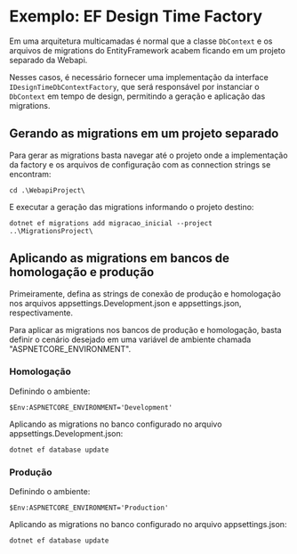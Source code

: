 # Exemplo: EF Design Time Factory

Em uma arquitetura multicamadas é normal que a classe `DbContext` e os arquivos de migrations do EntityFramework acabem ficando em um projeto separado da Webapi. 

Nesses casos, é necessário fornecer uma implementação da interface `IDesignTimeDbContextFactory`, que será responsável por instanciar o `DbContext` em tempo de design, permitindo a geração e aplicação das migrations. 

## Gerando as migrations em um projeto separado

Para gerar as migrations basta navegar até o projeto onde a implementação da factory e os arquivos de configuração com as connection strings se encontram:

    cd .\WebapiProject\

E executar a geração das migrations informando o projeto destino:

    dotnet ef migrations add migracao_inicial --project ..\MigrationsProject\

## Aplicando as migrations em bancos de homologação e produção

Primeiramente, defina as strings de conexão de produção e homologação nos arquivos appsettings.Development.json e appsettings.json, respectivamente.

Para aplicar as migrations nos bancos de produção e homologação, basta definir o cenário desejado em uma variável de ambiente chamada "ASPNETCORE_ENVIRONMENT".

### Homologação

Definindo o ambiente:

    $Env:ASPNETCORE_ENVIRONMENT='Development'

Aplicando as migrations no banco configurado no arquivo appsettings.Development.json:

    dotnet ef database update

### Produção

Definindo o ambiente:

    $Env:ASPNETCORE_ENVIRONMENT='Production'

Aplicando as migrations no banco configurado no arquivo appsettings.json:

    dotnet ef database update
    



